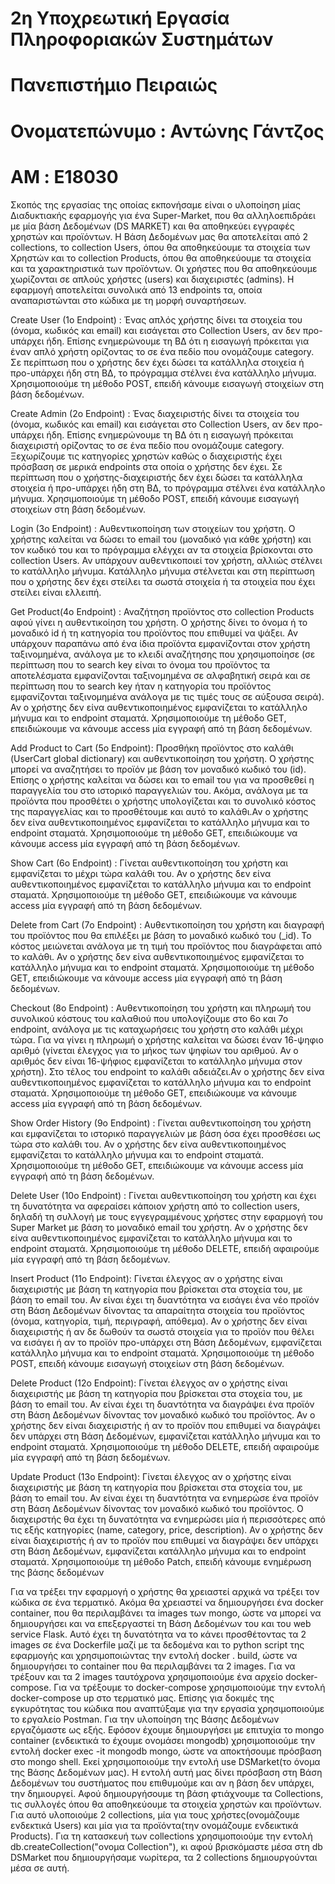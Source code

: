 # 2η Υποχρεωτική Εργασία Πληροφοριακών Συστημάτων 

# Πανεπιστήμιο Πειραιώς

# Ονοματεπώνυμο : Αντώνης Γάντζος

# ΑΜ : E18030

Σκοπός της εργασίας της οποίας εκπονήσαμε είναι ο υλοποίηση μίας Διαδυκτιακής εφαρμογής για ένα Super-Market, που θα αλληλοεπιδράει με μία βάση Δεδομένων (DS MARKET) και θα αποθηκεύει εγγραφές χρηστών και προϊόντων. Η Βάση Δεδομένων μας θα αποτελείται από 2 collections, το collection Users, όπου θα αποθηκεύουμε τα στοιχεία των Χρηστών και το collection Products, όπου θα αποθηκεύουμε τα στοιχεία και τα χαρακτηριστικά των προϊόντων. Οι χρήστες που θα αποθηκεύουμε χωρίζονται σε απλούς χρήστες (users) και διαχειριστές (admins). Η εφαρμογή αποτελείται συνολικά από 13 endpoints τα, οποία αναπαριστώνται στο κώδικα με τη μορφή συναρτήσεων.  

Create User (1ο Endpoint) :   Ένας απλός χρήστης δίνει τα στοιχεία του (όνομα, κωδικός και email) και εισάγεται στο Collection Users, αν δεν προ-υπάρχει ήδη. Επίσης ενημερώνουμε τη ΒΔ ότι η εισαγωγή πρόκειται για έναν απλό χρήστη ορίζοντας το σε ένα πεδίο που ονομάζουμε category. Σε περίπτωση που ο χρήστης δεν έχει δώσει τα κατάλληλα στοιχεία ή προ-υπάρχει ήδη στη ΒΔ, το πρόγραμμα στέλνει ένα κατάλληλο μήνυμα. Χρησιμοποιούμε τη μέθοδο POST, επειδή κάνουμε εισαγωγή στοιχείων στη βάση δεδομένων.

Create Admin (2ο Endpoint) :   Ένας διαχειριστής δίνει τα στοιχεία του (όνομα, κωδικός και email) και εισάγεται στο Collection Users, αν δεν προ-υπάρχει ήδη. Επίσης ενημερώνουμε τη ΒΔ ότι η εισαγωγή πρόκειται διαχειριστή ορίζοντας το σε ένα πεδίο που ονομάζουμε category. Ξεχωρίζουμε τις κατηγορίες χρηστών καθώς ο διαχειριστής έχει πρόσβαση σε μερικά endpoints στα οποία ο χρήστης δεν έχει. Σε περίπτωση που ο χρήστης-διαχειριστής δεν έχει δώσει τα κατάλληλα στοιχεία ή προ-υπάρχει ήδη στη ΒΔ, το πρόγραμμα στέλνει ένα κατάλληλο μήνυμα. Χρησιμοποιούμε τη μέθοδο POST, επειδή κάνουμε εισαγωγή στοιχείων στη βάση δεδομένων.

Login (3ο Endpoint) : Αυθεντικοποίηση των στοιχείων του χρήστη. Ο χρήστης καλείται να δώσει το email του (μοναδικό για κάθε χρήστη) και τον κωδικό του και το πρόγραμμα ελέγχει αν τα στοιχεία βρίσκονται στο collection Users. Αν υπάρχουν αυθεντικοποιεί τον χρήστη, αλλιώς στέλνει το κατάλληλο μήνυμα. Κατάλληλο μήνυμα στέλνεται και στη περίπτωση που ο χρήστης δεν έχει στείλει τα σωστά στοιχεία ή τα στοιχεία που έχει στείλει είναι ελλειπή. 

Get Product(4ο Endpoint) : Αναζήτηση προϊόντος στο collection Products αφού γίνει η αυθεντικοίηση του χρήστη. Ο χρήστης δίνει το όνομα ή το μοναδικό id ή τη κατηγορία του προϊόντος που επιθυμεί να ψάξει. Αν υπάρχουν παραπάνω από ένα ίδια προϊόντα εμφανίζονται στον χρήστη ταξινομημένα, ανάλογα με το κλειδί αναζήτησης που χρησιμοποίησε (σε περίπτωση που το search key είναι το όνομα του προϊόντος τα αποτελέσματα εμφανίζονται ταξινομημένα σε αλφαβητική σειρά και σε περίπτωση που το search key ήταν η κατηγορία του προϊόντος εμφανίζονται ταξινομημένα ανάλογα με τις τιμές τους σε αύξουσα σειρά). Αν ο χρήστης δεν είνα αυθεντικοποιημένος εμφανίζεται το κατάλληλο μήνυμα και το endpoint σταματά. Χρησιμοποιούμε τη μέθοδο GET, επειδιώκουμε να κάνουμε access μία εγγραφή από τη βάση δεδομένων.

Add Product to Cart (5ο Endpoint): Προσθήκη προϊόντος στο καλάθι (UserCart global dictionary) και αυθεντικοποίηση του χρήστη. Ο χρήστης μπορεί να αναζητήσει το προϊόν με βάση τον μοναδικό κωδικό του (id). Επίσης ο χρήστης καλείται να δώσει και το email του για να προσθεθεί η παραγγελία του στο ιστορικό παραγγελιών του. Ακόμα, ανάλογα με τα προϊόντα που προσθέτει ο χρήστης υπολογίζεται και το συνολικό κόστος της παραγγελίας και το προσθέτουμε και αυτό το καλάθι.Αν ο χρήστης δεν είνα αυθεντικοποιημένος εμφανίζεται το κατάλληλο μήνυμα και το endpoint σταματά. Χρησιμοποιούμε τη μέθοδο GET, επειδιώκουμε να κάνουμε access μία εγγραφή από τη βάση δεδομένων.

Show Cart (6o Endpoint) : Γίνεται αυθεντικοποίηση του χρήστη και εμφανίζεται το μέχρι τώρα καλάθι του. Αν ο χρήστης δεν είνα αυθεντικοποιημένος εμφανίζεται το κατάλληλο μήνυμα και το endpoint σταματά. Χρησιμοποιούμε τη μέθοδο GET, επειδιώκουμε να κάνουμε access μία εγγραφή από τη βάση δεδομένων.

Delete from Cart (7ο Endpoint) : Αυθεντικοποίηση του χρήστη και διαγραφή του προϊόντος που θα επιλέξει με βάση το μοναδικό κωδικό του (_id). Το κόστος μειώνεται ανάλογα με τη τιμή του προϊόντος που διαγράφεται από το καλάθι. Αν ο χρήστης δεν είνα αυθεντικοποιημένος εμφανίζεται το κατάλληλο μήνυμα και το endpoint σταματά. Χρησιμοποιούμε τη μέθοδο GET, επειδιώκουμε να κάνουμε access μία εγγραφή από τη βάση δεδομένων.

Checkout (8o Endpoint) : Αυθεντικοποίηση του χρήστη και πληρωμή του συνολικού κόστους του καλαθιού που υπολογίζουμε στο 6ο και 7ο endpoint, ανάλογα με τις καταχωρήσεις του χρήστη στο καλάθι μέχρι τώρα. Για να γίνει η πληρωμή ο χρήστης καλείται να δώσει έναν 16-ψηφιο αριθμό (γίνεται έλεγχος για το μήκος των ψηφίων του αριθμού. Αν ο αριθμός δεν είναι 16-ψήφιος εμφανίζεται το κατάλληλο μήνυμα στον χρήστη). Στο τέλος του endpoint το καλάθι αδειάζει.Αν ο χρήστης δεν είνα αυθεντικοποιημένος εμφανίζεται το κατάλληλο μήνυμα και το endpoint σταματά. Χρησιμοποιούμε τη μέθοδο GET, επειδιώκουμε να κάνουμε access μία εγγραφή από τη βάση δεδομένων.

Show Order History (9o Endpoint) : Γίνεται αυθεντικοποίηση του χρήστη και εμφανίζεται το ιστορικό παραγγελιών με βάση όσα έχει προσθέσει ως τώρα στο καλάθι του. Αν ο χρήστης δεν είνα αυθεντικοποιημένος εμφανίζεται το κατάλληλο μήνυμα και το endpoint σταματά. Χρησιμοποιούμε τη μέθοδο GET, επειδιώκουμε να κάνουμε access μία εγγραφή από τη βάση δεδομένων.

Delete User (10o Endpoint) : Γίνεται αυθεντικοποίηση του χρήστη και έχει τη δυνατότητα να αφεραίσει κάποιον χρήστη από το collection users, δηλαδή τη συλλογή με τους εγγεγραμμένους χρήστες στην εφαρμογή του Super Market με βάση το μοναδικό email του χρήστη. Αν ο χρήστης δεν είνα αυθεντικοποιημένος εμφανίζεται το κατάλληλο μήνυμα και το endpoint σταματά. Χρησιμοποιούμε τη μέθοδο DELETE, επειδή αφαιρούμε μία εγγραφή από τη βάση δεδομένων.

Insert Product (11ο Endpoint): Γίνεται έλεγχος αν ο χρήστης είναι διαχειριστής με βάση τη κατηγορία που βρίσκεται στα στοχεία του, με βάση το email του. Αν είναι έχει τη δυαντότητα να εισάγει ένα νέο προϊόν στη Βάση Δεδομένων δίνοντας τα απαραίτητα στοιχεία του προϊόντος (όνομα, κατηγορία, τιμή, περιγραφή, απόθεμα). Αν ο χρήστης δεν είναι διαχειριστής ή αν δε δωθούν τα σωστά στοιχεία για το προϊόν που θέλει να εισάγει ή αν το προϊόν προ-υπάρχει στη Βάση Δεδομένων, εμφανίζεται κατάλληλο μήνυμα και το endpoint σταματά. Χρησιμοποιούμε τη μέθοδο POST, επειδή κάνουμε εισαγωγή στοιχείων στη βάση δεδομένων.

Delete Product (12ο Endpoint): Γίνεται έλεγχος αν ο χρήστης είναι διαχειριστής με βάση τη κατηγορία που βρίσκεται στα στοχεία του, με βάση το email του. Αν είναι έχει τη δυαντότητα να διαγράψει ένα προϊόν στη Βάση Δεδομένων δίνοντας τον μοναδικό κωδικό του  προϊόντος. Αν ο χρήστης δεν είναι διαχειριστής ή αν το  προϊόν που επιθυμεί να διαγράψει δεν υπάρχει στη Βάση Δεδομένων, εμφανίζεται κατάλληλο μήνυμα και το endpoint σταματά. Χρησιμοποιούμε τη μέθοδο DELETE, επειδή αφαιρούμε μία εγγραφή από τη βάση δεδομένων.

Update Product (13ο Endpoint): Γίνεται έλεγχος αν ο χρήστης είναι διαχειριστής με βάση τη κατηγορία που βρίσκεται στα στοχεία του, με βάση το email του. Αν είναι έχει τη δυαντότητα να ενημερώσε ένα προϊόν στη Βάση Δεδομένων δίνοντας τον μοναδικό κωδικό του  προϊόντος. Ο διαχειρστής θα έχει τη δυνατότητα να ενημερώσει μία ή περισσότερες από τις εξής κατηγορίες (name, category, price, description). Αν ο χρήστης δεν είναι διαχειριστής ή αν το  προϊόν που επιθυμεί να διαγράψει δεν υπάρχει στη Βάση Δεδομένων, εμφανίζεται κατάλληλο μήνυμα και το endpoint σταματά. Χρησιμοποιούμε τη μέθοδο Patch, επειδή κάνουμε ενημέρωση της βάσης δεδομένων

Για να τρέξει την εφαρμογή ο χρήστης θα χρειαστεί αρχικά να τρέξει τον κώδικα σε ένα τερματικό. Ακόμα θα χρειαστεί να δημιουργήσει ένα docker container, που θα περιλαμβάνει τα images των mongo, ώστε να μπορεί να δημιουργήσει και να επεξεργαστεί τη Βάση Δεδομένων του και του web service Flask. Αυτό έχει τη δυνατότητα να το κάνει προσθέτοντας τα 2 images σε ένα Dockerfile μαζί με τα δεδομένα και τo python script της εφαρμογής και χρησιμοποιώντας την εντολή docker . build, ώστε να δημιουργήσει το container που θα περιλαμβάνει τα 2 images. Για να τρέξουν και τα 2 images ταυτόχρονα χρησιμοποιούμε ένα αρχείο docker-compose. Για να τρέξουμε το docker-compose χρησιμοποιούμε την εντολή docker-compose up στο τερματικό μας.  Επίσης για δοκιμές της εγκυρότητας του κώδικα που αναπτύξαμε για την εργασία χρησιμοποιούμε το εργαλείο Postman. Για την υλοποίηση της Βάσης Δεδομένων εργαζόμαστε ως εξής. Εφόσον έχουμε δημιουργήσει με επιτυχία το mongo container (ενδεικτικά το έχουμε ονομάσει mongodb) χρησιμοποιούμε την εντολή docker exec -it mongodb mongo, ώστε να αποκτήσουμε πρόσβαση στο mongo shell. Εκεί χρησιμοποιούμε την εντολή use DSMarket(το όνομα της Βάσης Δεδομένων μας). Η εντολή αυτή μας δίνει πρόσβαση στη Βάση Δεδομένων του συστήματος που επιθυμούμε και αν η βάση δεν υπάρχει, την δημιουργεί. Αφού δημιουργήσουμε τη βάση φτιάχνουμε τα Collections, τις συλλογές όπου θα αποθηκεύουμε τα στοιχεία χρηστών και προϊόντων. Για αυτό υλοποιούμε 2 collections, μία για τους χρήστες(ονομάζουμε ενδεκτικά Users) και μία για τα προϊόντα(την ονομάζουμε ενδεικτικά Products). Για τη κατασκευή των collections χρησιμοποιούμε την εντολή db.createCollection("ονομα Collection"), κι αφού βρισκόμαστε μέσα στη db DSMarket που δημιουργήσαμε νωρίτερα, τα 2 collections δημιουργούνται μέσα σε αυτή.
